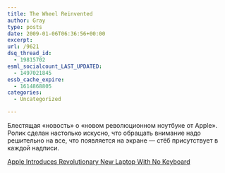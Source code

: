 ```yaml
---
title: The Wheel Reinvented
author: Gray
type: posts
date: 2009-01-06T06:36:56+00:00
excerpt:
url: /9621
dsq_thread_id:
  - 19815702
esml_socialcount_LAST_UPDATED:
  - 1497021845
essb_cache_expire:
  - 1614868805
categories:
  - Uncategorized

---
```








Блестящая &#171;новость&#187; о &#171;новом революционном ноутбуке от Apple&#187;. Ролик сделан настолько искусно, что обращать внимание надо решительно на все, что появляется на экране &#8212; стёб присутствует в каждой надписи.

[Apple Introduces Revolutionary New Laptop With No Keyboard][1]

 [1]: http://www.theonion.com/content/video/apple_introduces_revolutionary?utm_source=embedded_video
